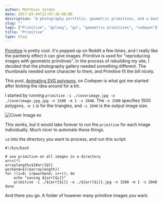 ```yaml
---
author: Matthias Jordan
date: 2017-03-04T22:07:18-08:00
description: "A photography portfolio, geometric primitives, and a bash script."
slug: ""
tags: ["Primitive", "golang", "go", "geometric primitives", "codepen"]
title: "Primitive"
type: blog
---
```

[Primitive](https://github.com/fogleman/primitive) is pretty cool. It's popped up on Reddit a few times, and I really like the painterly effect it can give images. Primitive is used for "reproducing images with geometric primitives". In the process of rebuilding my site, I decided that the photography gallery needed something different. The thumbnails needed some character to them, and Primitive fit the bill nicely.

This post, [Animating SVG polygons](https://codepen.io/nsayenko/post/animating-svg-polygons-tutorial), on Codepen is what got me started after kicking the idea around for a bit.

I started by running `primitive -i ./coverimage.jpg -o ./coverimage.jpg.jpg -n 1500 -m 1 -s 2048`. The `-n 1500` specifies 1500 polygons, `-m 1` is for the triangles, and `-s 2048` is the output image size.

![Cover Image ex](/assets/coverimage_people.jpg)

This works, but it would take forever to run the `primitive` for each image individually. Much nicer to automate these things.

`cd` into the directory you want to process, and run this script:

```
#!/bin/bash

# use primitive on all images in a directory
arr=(*)
arraylength=${#arr[@]}
workend=$(($arraylength))
for ((i=0; i<$workend; i++)); do
    echo "saving ${arr[$i]}"
    primitive -i ./${arr[$i]} -o ./${arr[$i]}.jpg -n 1500 -m 1 -s 2048
done
```

And there you go. A folder of however many primitive images you want.
